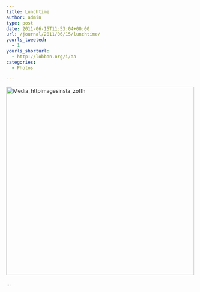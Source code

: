 ```yaml
---
title: Lunchtime
author: admin
type: post
date: 2011-06-15T11:53:04+00:00
url: /journal/2011/06/15/lunchtime/
yourls_tweeted:
  - 1
yourls_shorturl:
  - http://lobban.org/i/aa
categories:
  - Photos

---
```

<div class="posterous_autopost">
  <a href="http://instagr.am/p/FwwrY/"> </a></p> 
  
  <div class="p_embed p_image_embed">
    <a href="http://instagr.am/p/FwwrY/"> </a><a href="http://posterous.com/getfile/files.posterous.com/nonimage/IqwjyrzHlgsnbnlArhIakFxbEIarIvFtIzxmcwnDycwjuhFCJlayjolhnges/media_httpimagesinsta_zoFfh.jpg.scaled1000.jpg"><img src="http://lobban.org/wp-content/uploads/2011/06/media_httpimagesinsta_zoFfh.jpg.scaled500.jpg" alt="Media_httpimagesinsta_zoffh" width="500" height="500" /></a>
  </div>
  
  <p>
    &#8230;
  </p>
</div>
